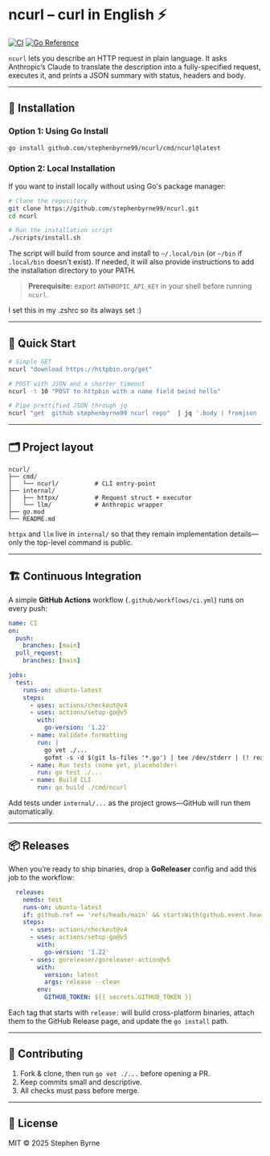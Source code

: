 # ncurl – curl in English ⚡️

[![CI](https://github.com/stephenbyrne99/ncurl/actions/workflows/ci.yml/badge.svg)](https://github.com/stephenbyrne99/ncurl/actions/workflows/ci.yml)
[![Go Reference](https://pkg.go.dev/badge/github.com/stephenbyrne99/ncurl.svg)](https://pkg.go.dev/github.com/stephenbyrne99/ncurl)

`ncurl` lets you describe an HTTP request in plain language. It asks Anthropic’s Claude to translate the description into a fully-specified request, executes it, and prints a JSON summary with status, headers and body.

---

## 💾 Installation

### Option 1: Using Go Install

```bash
go install github.com/stephenbyrne99/ncurl/cmd/ncurl@latest
```

### Option 2: Local Installation

If you want to install locally without using Go's package manager:

```bash
# Clone the repository
git clone https://github.com/stephenbyrne99/ncurl.git
cd ncurl

# Run the installation script
./scripts/install.sh
```

The script will build from source and install to `~/.local/bin` (or `~/bin` if `.local/bin` doesn't exist).
If needed, it will also provide instructions to add the installation directory to your PATH.

> **Prerequisite:** export `ANTHROPIC_API_KEY` in your shell before running `ncurl`.

I set this in my .zshrc so its always set :)

---

## 🚀 Quick Start

```bash
# Simple GET
ncurl "download https://httpbin.org/get"

# POST with JSON and a shorter timeout
ncurl -t 10 "POST to httpbin with a name field beind hello"

# Pipe prettified JSON through jq
ncurl "get  github stephenbyrne99 ncurl repo"  | jq '.body | fromjson | .stargazers_count'
```

---

## 🗂️ Project layout

```
ncurl/
├── cmd/
│   └── ncurl/          # CLI entry-point
├── internal/
│   ├── httpx/          # Request struct + executor
│   └── llm/            # Anthropic wrapper
├── go.mod
└── README.md
```

`httpx` and `llm` live in `internal/` so that they remain implementation details—only the top-level command is public.

---

## 🏗️ Continuous Integration

A simple **GitHub Actions** workflow (`.github/workflows/ci.yml`) runs on every push:

```yaml
name: CI
on:
  push:
    branches: [main]
  pull_request:
    branches: [main]

jobs:
  test:
    runs-on: ubuntu-latest
    steps:
      - uses: actions/checkout@v4
      - uses: actions/setup-go@v5
        with:
          go-version: '1.22'
      - name: Validate formatting
        run: |
          go vet ./...
          gofmt -s -d $(git ls-files '*.go') | tee /dev/stderr | (! read)
      - name: Run tests (none yet, placeholder)
        run: go test ./...
      - name: Build CLI
        run: go build ./cmd/ncurl
```

Add tests under `internal/...` as the project grows—GitHub will run them automatically.

---

## 📦 Releases

When you’re ready to ship binaries, drop a **GoReleaser** config and add this job to the workflow:

```yaml
  release:
    needs: test
    runs-on: ubuntu-latest
    if: github.ref == 'refs/heads/main' && startsWith(github.event.head_commit.message, 'release:')
    steps:
      - uses: actions/checkout@v4
      - uses: actions/setup-go@v5
        with:
          go-version: '1.22'
      - uses: goreleaser/goreleaser-action@v5
        with:
          version: latest
          args: release --clean
        env:
          GITHUB_TOKEN: ${{ secrets.GITHUB_TOKEN }}
```

Each tag that starts with `release:` will build cross-platform binaries, attach them to the GitHub Release page, and update the `go install` path.

---

## 🤝 Contributing

1. Fork & clone, then run `go vet ./...` before opening a PR.
2. Keep commits small and descriptive.
3. All checks must pass before merge.

---

## 📝 License

MIT © 2025 Stephen Byrne
